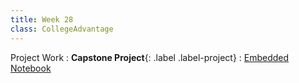 ```yaml
---
title: Week 28
class: CollegeAdvantage
---
```



Project Work
: **Capstone Project**{: .label .label-project} 
: [Embedded Notebook](https://inclusionbridgedshub.org/hub/user-redirect/git-pull?repo=https%3A%2F%2Fgithub.com%2FInclusion-Bridge%2F2024-bridge-to-data-fundamentals&urlpath=tree%2F2024-bridge-to-data-fundamentals%2FProject%2Fproject3%2FFinalProject.ipynb)
